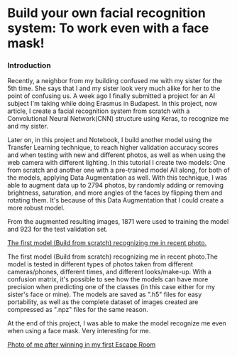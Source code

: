 # Build your own facial recognition system: To work even with a face mask!
[](https://cdn-images-1.medium.com/max/1250/1*HVWXwbp_i1G7_I5YDKALnA.png)

### Introduction
Recently, a neighbor from my building confused me with my sister for the 5th time. She says that I and my sister look very much alike for her to the point of confusing us. A week ago I finally submitted a project for an AI subject I'm taking while doing Erasmus in Budapest.
In this project, now article, I create a facial recognition system from scratch with a Convolutional Neural Network(CNN) structure using Keras, to recognize me and my sister.

Later on, in this project and Notebook, I build another model using the Transfer Learning technique, to reach higher validation accuracy scores and when testing with new and different photos, as well as when using the web camera with different lighting.
In this tutorial I create two models: One from scratch and another one with a pre-trained model
All along, for both of the models, applying Data Augmentation as well. With this technique, I was able to augment data up to 2794 photos, by randomly adding or removing brightness, saturation, and more angles of the faces by flipping them and rotating them. It's because of this Data Augmentation that I could create a more robust model.

From the augmented resulting images, 1871 were used to training the model and 923 for the test validation set.

[The first model (Build from scratch) recognizing me in recent photo.](https://cdn-images-1.medium.com/max/938/1*GeEHUmsVwNEB95aK09RgOw.png)

The first model (Build from scratch) recognizing me in recent photo.The model is tested in different types of photos taken from different cameras/phones, different times, and different looks/make-up. With a confusion matrix, it's possible to see how the models can have more precision when predicting one of the classes (in this case either for my sister's face or mine).
The models are saved as ".h5" files for easy portability, as well as the complete dataset of images created are compressed as ".npz" files for the same reason.

At the end of this project, I was able to make the model recognize me even when using a face mask. Very interesting for me.

[Photo of me after winning in my first Escape Room](https://cdn-images-1.medium.com/max/1250/1*BvO6uQfdn6cUqxueWuWRPQ.png)
[](https://cdn-images-1.medium.com/max/1250/1*Uc5jGDIqs0PZDOrxfI9odw.png)

